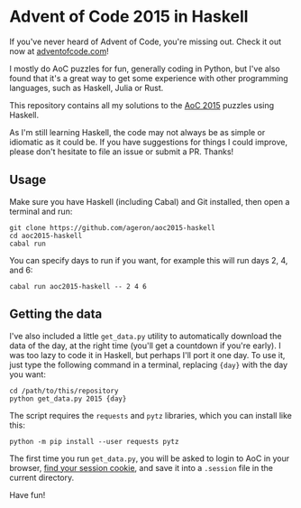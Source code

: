 # Advent of Code 2015 in Haskell

If you've never heard of Advent of Code, you're missing out. Check it out now at [adventofcode.com](https://adventofcode.com/about)!

I mostly do AoC puzzles for fun, generally coding in Python, but I've also found that it's a great way to get some experience with other programming languages, such as Haskell, Julia or Rust.

This repository contains all my solutions to the [AoC 2015](https://adventofcode.com/2015) puzzles using Haskell.

As I'm still learning Haskell, the code may not always be as simple or idiomatic as it could be. If you have suggestions for things I could improve, please don't hesitate to file an issue or submit a PR. Thanks!

## Usage

Make sure you have Haskell (including Cabal) and Git installed, then open a terminal and run:

```shell
git clone https://github.com/ageron/aoc2015-haskell
cd aoc2015-haskell
cabal run
```

You can specify days to run if you want, for example this will run days 2, 4, and 6:

```
cabal run aoc2015-haskell -- 2 4 6
```

## Getting the data

I've also included a little `get_data.py` utility to automatically download the data of the day, at the right time (you'll get a countdown if you're early). I was too lazy to code it in Haskell, but perhaps I'll port it one day. To use it, just type the following command in a terminal, replacing `{day}` with the day you want:

```
cd /path/to/this/repository
python get_data.py 2015 {day}
```

The script requires the `requests` and `pytz` libraries, which you can install like this:

```
python -m pip install --user requests pytz
```

The first time you run `get_data.py`, you will be asked to login to AoC in your browser, [find your session cookie](https://github.com/wimglenn/advent-of-code-wim/issues/1), and save it into a `.session` file in the current directory.

Have fun!
